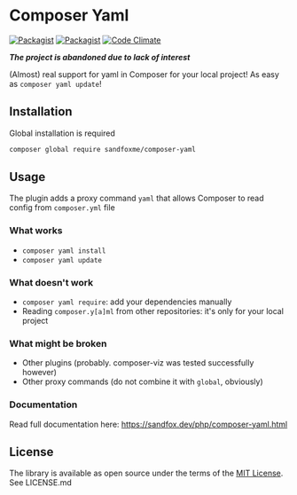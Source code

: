 # Composer Yaml

[![Packagist](https://img.shields.io/packagist/v/sandfoxme/composer-yaml.svg?style=flat-square)](https://packagist.org/packages/sandfoxme/composer-yaml)
[![Packagist](https://img.shields.io/github/license/sandfoxme/composer-yaml.svg?style=flat-square)](https://opensource.org/licenses/MIT)
[![Code Climate](https://img.shields.io/codeclimate/maintainability/sandfoxme/composer-yaml.svg?style=flat-square)](https://codeclimate.com/github/sandfoxme/composer-yaml)

***The project is abandoned due to lack of interest***

(Almost) real support for yaml in Composer for your local project!
As easy as ``composer yaml update``!

## Installation

Global installation is required

```bash
composer global require sandfoxme/composer-yaml
```

## Usage

The plugin adds a proxy command ``yaml`` that allows Composer to read config from ``composer.yml`` file

### What works

* ``composer yaml install``
* ``composer yaml update``

### What doesn't work

* ``composer yaml require``: add your dependencies manually
* Reading ``composer.y[a]ml`` from other repositories: it's only for your local project

### What might be broken

* Other plugins (probably. composer-viz was tested successfully however)
* Other proxy commands (do not combine it with ``global``, obviously)

### Documentation

Read full documentation here: <https://sandfox.dev/php/composer-yaml.html>

## License

The library is available as open source under the terms of the [MIT License].
See LICENSE.md

[MIT License]:  https://opensource.org/licenses/MIT
